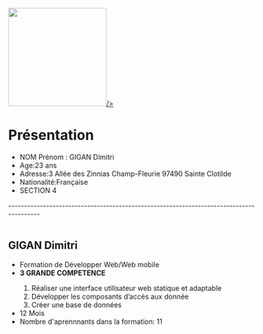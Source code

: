 <a href="https://zupimages.net/viewer.php?id=20/27/dlmd.jpg"><img src="https://zupimages.net/up/20/27/dlmd.jpg" alt=""  width="200" height="200">/></a>
<h1>Présentation</h1>
<ul>
  <li> NOM Prénom : GIGAN Dimitri
  <li>Age:23 ans </li>
  <li>Adresse:3 Allée des Zinnias Champ-Fleurie 97490 Sainte Clotilde</li>
  <li>Nationalité:Française</li>
  <li>SECTION 4</li>
  </ul>
  <p>----------------------------------------------------------------------------------------</p>
   <a href="https://zupimages.net/viewer.php?id=20/27/gnol.png"><img src="https://zupimages.net/up/20/27/gnol.png" alt="" /></a>
   <h2>GIGAN Dimitri</h2>                                                                      
<ul>
  <li>Formation de Développer Web/Web mobile </li>
  <li> <B>3 GRANDE COMPETENCE</B> </li>
  <ol>
    <li>Réaliser une interface utilisateur web statique et
adaptable</li>
    <li>Développer les composants d’accès aux donnée</li>
    <li>Créer une base de données</li>
  </ol>
  <li>12 Mois</li>
  <li>Nombre d'aprennnants dans la formation: 11</li>
</ul>
